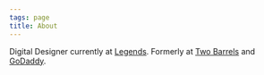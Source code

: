 ```yaml
---
tags: page
title: About
---
```


Digital Designer currently at [Legends](https://www.legends.net/). Formerly at [Two Barrels](https://www.twobarrels.com) and [GoDaddy](https://www.godaddy.com/).
